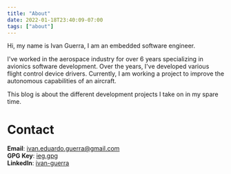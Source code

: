 ```yaml
---
title: "About"
date: 2022-01-18T23:40:09-07:00
tags: ["about"]
---
```


Hi, my name is Ivan Guerra, I am an embedded software engineer.

I've worked in the aerospace industry for over 6 years specializing in avionics
software development. Over the years, I've developed various flight control
device drivers. Currently, I am working a project to improve the autonomous
capabilities of an aircraft.

This blog is about the different development projects I take on in my spare
time.

# Contact

**Email**: [ivan.eduardo.guerra@gmail.com](mailto:ivan.eduardo.guerra@gmail.com)<br>
**GPG Key**: [ieg.gpg][1]<br>
**LinkedIn**: [ivan-guerra](https://linkedin.com/in/ivan-guerra)

[1]: https://pgp.mit.edu/pks/lookup?op=get&search=0x7714EAED772DC391
